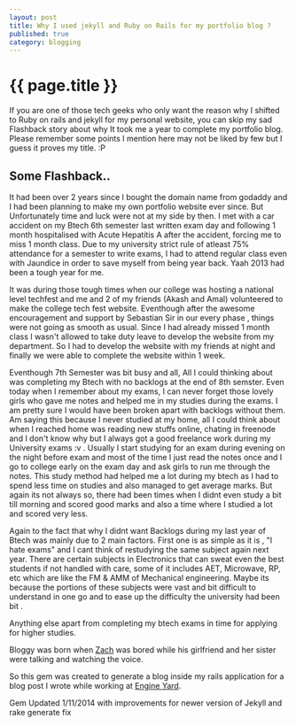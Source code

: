```yaml
---
layout: post
title: Why I used jekyll and Ruby on Rails for my portfolio blog ?
published: true
category: blogging
---
```


{{ page.title }}
================
If you are one of those tech geeks who only want the reason why I shifted to Ruby on rails and jekyll for my personal website, you can skip my sad Flashback story about why It took me a year to complete my portfolio blog. Please remember some points I mention here may not be liked by few but I guess it proves my title. :P


Some Flashback..
--------------

It had been over 2 years since I bought the domain name from godaddy and I had been planning to make my own portfolio website ever since. But Unfortunately time and luck were not at my side by then. I met with a car accident on my Btech 6th semester last written exam day and following 1 month hospitalised with Acute Hepatitis A after the accident, forcing me to miss 1 month class. Due to my university strict rule of atleast 75% attendance for a semester to write exams, I had to attend regular class even with Jaundice in order to save myself from being year back. Yaah 2013 had been a tough year for me.

It was during those tough times when our college was hosting a national level techfest and me and 2 of my friends (Akash and Amal) volunteered to make the college tech fest website. Eventhough after the awesome encouragement and support by Sebastian Sir in our every phase , things were not going as smooth as usual. Since I had already missed 1 month class I wasn't allowed to take duty leave to develop the website from my department. So I had to develop the website with my friends at night and finally we were able to complete the website within 1 week. 

Eventhough 7th Semester was bit busy and all, All I could thinking about was completing my Btech with no backlogs at the end of 8th semster. Even today when I remember about my exams, I can never forget those lovely girls who gave me notes and helped me in my studies during the exams. I am pretty sure I would have been broken apart with backlogs without them. Am saying this because I never studied at my home, all I could think about when I reached home was reading new stuffs online, chating in freenode and I don't know why but I always got a good freelance work during my University exams :v . Usually I start studying for an exam during evening on the night before exam and most of the time I just read the notes once and I go to college early on the exam day and ask girls to run me through the notes. This study method had helped me a lot during my btech as I had to spend less time on studies and also managed to get average marks. But again its not always so, there had been times when I didnt even study a bit till morning and scored good marks and also a time where I studied a lot and scored very less.

Again to the fact that why I didnt want Backlogs during my last year of Btech was mainly due to 2 main factors. First one is as simple as it is , "I hate exams" and I cant think of restudying the same subject again next year. There are certain subjects in Electronics that can sweat even the best students if not handled with care, some of it includes AET, Microwave, RP, etc which are like the FM & AMM of Mechanical engineering. Maybe its because the portions of these subjects were vast and bit difficult to understand in one go and to ease up the difficulty the university had been bit . 

Anything else apart from completing my btech exams in time for applying for higher studies.

Bloggy was born when [Zach](http://zbruhnke.com) was bored while his girlfriend and her sister were talking and watching the voice.

So this gem was created to generate a blog inside my rails application for a blog post I wrote while working at [Engine Yard](http://engineyard.com).

Gem Updated 1/11/2014 with improvements for newer version of Jekyll and rake generate fix